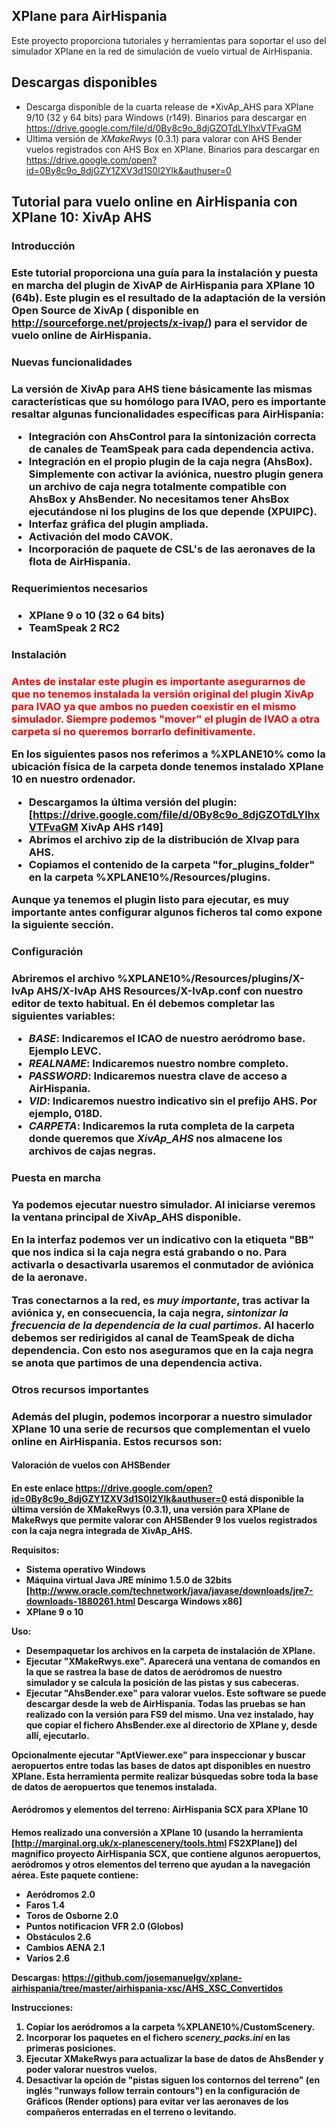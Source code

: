 <h2>XPlane para AirHispania</h2>
Este proyecto proporciona tutoriales y herramientas para soportar el uso del simulador XPlane en la red de simulación de vuelo virtual de AirHispania.

<h2>Descargas disponibles</h2>

 * Descarga disponible de la cuarta release de *XivAp_AHS para XPlane 9/10 (32 y 64 bits) para Windows (r149). Binarios para descargar en https://drive.google.com/file/d/0By8c9o_8djGZOTdLYlhxVTFvaGM
 * Ultima versión de *XMakeRwys* (0.3.1) para valorar con AHS Bender vuelos registrados con AHS Box en XPlane. Binarios para descargar en https://drive.google.com/open?id=0By8c9o_8djGZY1ZXV3d1S0l2Ylk&authuser=0

<h2> Tutorial para vuelo online en AirHispania con XPlane 10: XivAp AHS </h2>

<h3>Introducción<h3>

 Este tutorial proporciona una guía para la instalación y puesta en marcha del plugin de XivAP de AirHispania para XPlane 10 (64b). Este plugin es el resultado de la adaptación de la versión Open Source de XivAp ( disponible en http://sourceforge.net/projects/x-ivap/) para el servidor de vuelo online de AirHispania.

<h3>Nuevas funcionalidades<h3>

 La versión de XivAp para AHS tiene básicamente las mismas características que su homólogo para IVAO, pero es importante resaltar algunas funcionalidades específicas para AirHispania:

 * Integración con AhsControl para la sintonización correcta de canales de TeamSpeak para cada dependencia activa.
 * Integración en el propio plugin de la caja negra (AhsBox). Simplemente con activar la aviónica, nuestro plugin genera un archivo de caja negra totalmente compatible con AhsBox y AhsBender. No necesitamos tener AhsBox ejecutándose ni los plugins de los que depende (XPUIPC).
 * Interfaz gráfica del plugin ampliada.
 * Activación del modo CAVOK.
 * Incorporación de paquete de CSL's de las aeronaves de la flota de AirHispania.

<h3>Requerimientos necesarios<h3>

  * XPlane 9 o 10 (32 o 64 bits)
  * TeamSpeak 2 RC2
 
<h3>Instalación<h3>

  <font color="red">Antes de instalar este plugin es importante asegurarnos de que no tenemos instalada la versión original del plugin XivAp para IVAO ya que ambos no pueden coexistir en el mismo simulador. Siempre podemos "mover" el plugin de IVAO a otra carpeta si no queremos borrarlo definitivamente.</font>

  En los siguientes pasos nos referimos a %XPLANE10% como la ubicación física de la carpeta donde tenemos instalado XPlane 10 en nuestro ordenador.

  * Descargamos la última versión del plugin: [https://drive.google.com/file/d/0By8c9o_8djGZOTdLYlhxVTFvaGM XivAp AHS r149]
  * Abrimos el archivo zip de la distribución de XIvap para AHS.
  * Copiamos el contenido de la carpeta "for_plugins_folder" en la carpeta %XPLANE10%/Resources/plugins.
  
  Aunque ya tenemos el plugin listo para ejecutar, es muy importante antes configurar algunos ficheros tal como expone la siguiente sección.

<h3>Configuración<h3>

  Abriremos el archivo %XPLANE10%/Resources/plugins/X-IvAp AHS/X-IvAp AHS Resources/X-IvAp.conf con nuestro editor de texto habitual. En él debemos completar las siguientes variables:
   * *BASE*: Indicaremos el ICAO de nuestro aeródromo base. Ejemplo LEVC.
   * *REALNAME*: Indicaremos nuestro nombre completo.
   * *PASSWORD*: Indicaremos nuestra clave de acceso a AirHispania.
   * *VID*: Indicaremos nuestro indicativo sin el prefijo AHS. Por ejemplo, 018D.
   * *CARPETA*: Indicaremos la ruta completa de la carpeta donde queremos que _XivAp_AHS_ nos almacene los archivos de cajas negras.

<h3>Puesta en marcha<h3>

 Ya podemos ejecutar nuestro simulador. Al iniciarse veremos la ventana principal de XivAp_AHS disponible. 

 En la interfaz podemos ver un indicativo con la etiqueta "BB" que nos indica si la caja negra está grabando o no. Para activarla o desactivarla usaremos el conmutador de aviónica de la aeronave.

 Tras conectarnos a la red, es  *muy importante*, tras activar la aviónica y, en consecuencia, la caja negra, *sintonizar la frecuencia de la dependencia de la cual partimos*. Al hacerlo debemos ser redirigidos al canal de TeamSpeak de dicha dependencia. Con esto nos aseguramos que en la caja negra se anota que partimos de una dependencia activa.

 
<h3>Otros recursos importantes<h3>
  
  Además del plugin, podemos incorporar a nuestro simulador XPlane 10 una serie de recursos que complementan el vuelo online en AirHispania. Estos recursos son:

  <h4> Valoración de vuelos con AHSBender <h4>

 En este enlace https://drive.google.com/open?id=0By8c9o_8djGZY1ZXV3d1S0l2Ylk&authuser=0 está disponible la última versión de XMakeRwys (0.3.1), una versión para XPlane de MakeRwys que permite valorar con AHSBender 9 los vuelos registrados con la caja negra integrada de XivAp_AHS.
 
Requisitos:
 * Sistema operativo Windows
 * Máquina virtual Java JRE mínimo 1.5.0 de 32bits [http://www.oracle.com/technetwork/java/javase/downloads/jre7-downloads-1880261.html Descarga Windows x86]
 * XPlane 9 o 10
 
Uso: 
 * Desempaquetar los archivos en la carpeta de instalación de XPlane.
 * Ejecutar "XMakeRwys.exe". Aparecerá una ventana de comandos en la que se rastrea la base de datos de aeródromos de nuestro simulador y se calcula la posición de las pistas y sus cabeceras.
 * Ejecutar "AhsBender.exe" para valorar vuelos. Este software se puede descargar desde la web de AirHispania. Todas las pruebas se han realizado con la versión para FS9 del mismo. Una vez instalado, hay que copiar el fichero AhsBender.exe al directorio de XPlane y, desde allí, ejecutarlo.

Opcionalmente ejecutar "AptViewer.exe" para inspeccionar y buscar aeropuertos entre todas las bases de datos apt disponibles en nuestro XPlane. Esta herramienta permite realizar búsquedas sobre toda la base de datos de aeropuertos que tenemos instalada.
  
 
  <h4>Aeródromos y elementos del terreno: AirHispania SCX para XPlane 10 <h4>
   
   Hemos realizado una conversión a XPlane 10 (usando la herramienta [http://marginal.org.uk/x-planescenery/tools.html FS2XPlane]) del magnífico proyecto AirHispania SCX, que contiene algunos aeropuertos, aeródromos y otros elementos del terreno que ayudan a la navegación aérea. Este paquete contiene:

   * Aeródromos 2.0
   * Faros 1.4
   * Toros de Osborne 2.0
   * Puntos notificacion VFR 2.0 (Globos)
   * Obstáculos 2.6
   * Cambios AENA 2.1
   * Varios 2.6

  Descargas: https://github.com/josemanuelgv/xplane-airhispania/tree/master/airhispania-xsc/AHS_XSC_Convertidos

  Instrucciones:
   1. Copiar los aeródromos a la carpeta %XPLANE10%/CustomScenery.
   2. Incorporar los paquetes en el fichero _scenery_packs.ini_ en las primeras posiciones.
   3. Ejecutar XMakeRwys para actualizar la base de datos de AhsBender y poder valorar nuestros vuelos.
   4. Desactivar la opción de "pistas siguen los contornos del terreno" (en inglés "runways follow terrain contours") en la configuración de Gráficos (Render options) para evitar ver las aeronaves de los compañeros enterradas en el terreno o levitando.

